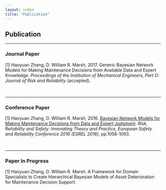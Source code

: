 ```yaml
---
layout: index
title: "Publication"
---
```



<h2>Publication</h2>
<hr>
<h3> Journal Paper</h3>
[1] Haoyuan Zhang, D. William R. Marsh, 2017. Generic Bayesian Network Models for Making Maintenance Decisions from Available Data and Expert Knowledge. <i>Proceedings of the Institution of Mechanical Engineers, Part O: Journal of Risk and Reliability</i> (accepted).
   
<p> &nbsp;</p>

<hr>

<h3>Conference Paper</h3>
[1] Haoyuan Zhang, D. William R. Marsh, 2016. <a href="https://qmro.qmul.ac.uk/xmlui/bitstream/handle/123456789/13065/Marsh%20Bayesian%20Network%20Models%20for%20Making%202016%20Accepted.pdf?sequence=1">Bayesian Network Models for Making Maintenance Decisions from Data and Expert Judgment</a>. <i> 
Risk, Reliability and Safety: Innovating Theory and Practice, European Safety and Reliability Conference 2016 (ESREL 2016)</i>, pp.1056-1063.
<p> &nbsp;</p>

   
<hr>


<h3>Paper In Progress</h3>
[1] Haoyuan Zhang, D. William R. Marsh. A Framework for Domain Specialists to Create Hierarchical Bayesian Models of Asset Deterioration for Maintenance Decision Support.

